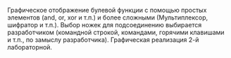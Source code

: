 Графическое отображение булевой функции с помощью простых элементов (and, or, xor и т.п.) и более сложными (Мультиплексор, шифратор и т.п.). Выбор ножек для подсоединению выбирается разработчиком (командной строкой, командами, горячими клавишами и т.п., по замыслу разработчика). Графическая реализация 2-й лабораторной. 
